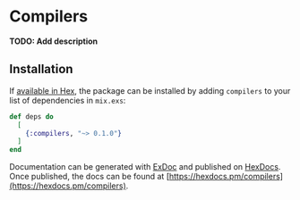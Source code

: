 # Compilers

**TODO: Add description**

## Installation

If [available in Hex](https://hex.pm/docs/publish), the package can be installed
by adding `compilers` to your list of dependencies in `mix.exs`:

```elixir
def deps do
  [
    {:compilers, "~> 0.1.0"}
  ]
end
```

Documentation can be generated with [ExDoc](https://github.com/elixir-lang/ex_doc)
and published on [HexDocs](https://hexdocs.pm). Once published, the docs can
be found at [https://hexdocs.pm/compilers](https://hexdocs.pm/compilers).

